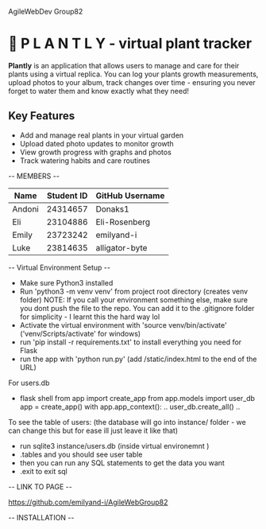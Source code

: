 AgileWebDev Group82

# 🌱 P L A N T L Y - virtual plant tracker

**Plantly** is an application that allows users to manage and care for their plants using a virtual replica.
You can log your plants growth measurements, upload photos to your album, track changes over time - ensuring you never forget to water them and know exactly what they need!

## Key Features
- Add and manage real plants in your virtual garden
- Upload dated photo updates to monitor growth
- View growth progress with graphs and photos
- Track watering habits and care routines

-- MEMBERS --

| Name   | Student ID | GitHub Username  |
|--------|------------|------------------|
| Andoni | 24314657   | Donaks1          |
| Eli    | 23104886   | Eli-Rosenberg    |
| Emily  | 23723242   | emilyand-i       |
| Luke   | 23814635   | alligator-byte   |


-- Virtual Environment Setup --
- Make sure Python3 installed
- Run 'python3 -m venv venv' from project root directory (creates venv folder) NOTE: If you call your environment something else, make sure you dont push the file to the repo. You can add it to the .gitignore folder for simplicity - I learnt this the hard way lol
- Activate the virtual environment with 'source venv/bin/activate' ('venv/Scripts/activate' for windows)
- run 'pip install -r requirements.txt' to install everything you need for Flask
- run the app with 'python run.py' (add /static/index.html to the end of the URL) 

For users.db
- flask shell
from app import create_app
from app.models import user_db
app = create_app()
with app.app_context():
..  user_db.create_all()
..

To see the table of users:
(the database will go into instance/ folder - we can change this but for ease ill just leave it like that)
- run sqlite3 instance/users.db (inside virtual environemnt )
- .tables and you should see user table
- then you can run any SQL statements to get  the data you want
- .exit to exit sql

-- LINK TO PAGE --

https://github.com/emilyand-i/AgileWebGroup82

-- INSTALLATION -- 